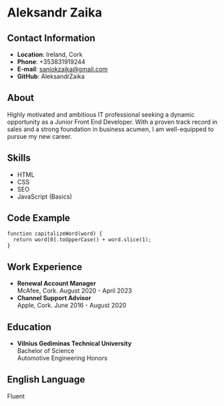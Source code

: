 # Aleksandr Zaika
## Contact Information
* **Location**: Ireland, Cork
* **Phone**: +353831919244
* **E-mail**: saniokzaika@gmail.com
* **GitHub**: AleksandrZaika  
## About
Highly motivated and ambitious IT professional seeking a dynamic opportunity as a Junior Front End Developer. With a proven track record in sales and a strong foundation in business acumen, I am well-equipped to pursue my new career.
## Skills
* HTML
* CSS
* SEO
* JavaScript (Basics)
## Code Example
```
function capitalizeWord(word) {
  return word[0].toUpperCase() + word.slice(1);
}
```
## Work Experience
* **Renewal Account Manager**  
McAfee, Cork. August 2020 - April 2023
* **Channel Support Advisor**  
Apple, Cork. June 2016 - August 2020
## Education
* **Vilnius Gediminas Technical University**  
Bachelor of Science  
Automotive Engineering Honors  
## English Language 
Fluent